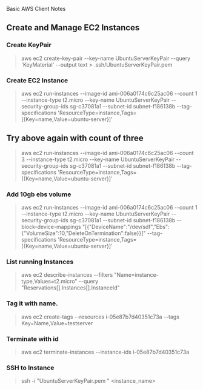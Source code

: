 
Basic AWS Client Notes

## Create and Manage EC2 Instances

### Create KeyPair

> aws ec2 create-key-pair --key-name UbuntuServerKeyPair --query 'KeyMaterial' --output text > .ssh/UbuntuServerKeyPair.pem

### Create EC2 Instance 
> aws ec2 run-instances --image-id  ami-006a0174c6c25ac06 --count 1 --instance-type t2.micro --key-name UbuntuServerKeyPair --security-group-ids sg-c37081a1 --subnet-id subnet-f186138b  --tag-specifications 'ResourceType=instance,Tags=[{Key=name,Value=ubuntu-server}]'

## Try above again with count of three

> aws ec2 run-instances --image-id  ami-006a0174c6c25ac06 --count 3 --instance-type t2.micro --key-name UbuntuServerKeyPair --security-group-ids sg-c37081a1 --subnet-id subnet-f186138b  --tag-specifications 'ResourceType=instance,Tags=[{Key=name,Value=ubuntu-server}]'


### Add 10gb ebs volume

> aws ec2 run-instances --image-id  ami-006a0174c6c25ac06 --count 1 --instance-type t2.micro --key-name UbuntuServerKeyPair --security-group-ids sg-c37081a1 --subnet-id subnet-f186138b --block-device-mappings "[{\"DeviceName\":\"/dev/sdf\",\"Ebs\":{\"VolumeSize\":10,\"DeleteOnTermination\":false}}]" --tag-specifications 'ResourceType=instance,Tags=[{Key=name,Value=ubuntu-server}]'

### List running Instances

> aws ec2 describe-instances --filters "Name=instance-type,Values=t2.micro" --query "Reservations[].Instances[].InstanceId"

### Tag it with name.

> aws ec2 create-tags --resources i-05e87b7d40351c73a --tags Key=Name,Value=testserver

### Terminate with id

> aws ec2 terminate-instances --instance-ids i-05e87b7d40351c73a

### SSH to Instance

> ssh -i "UbuntuServerKeyPair.pem " <instance_name>

